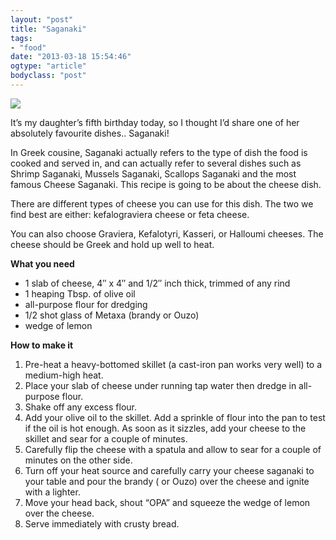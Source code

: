 ```yaml
---
layout: "post"
title: "Saganaki"
tags: 
- "food"
date: "2013-03-18 15:54:46"
ogtype: "article"
bodyclass: "post"
---
```


![](http://cdn.rogerstringer.com/wp-content/uploads/2013/03/20130318-074619.jpg)

It’s my daughter’s fifth birthday today, so I thought I’d share one of her absolutely favourite dishes.. Saganaki!

In Greek cousine, Saganaki actually refers to the type of dish the food is cooked and served in, and can actually refer to several dishes such as Shrimp Saganaki, Mussels Saganaki, Scallops Saganaki and the most famous Cheese Saganaki. This recipe is going to be about the cheese dish.

There are different types of cheese you can use for this dish. The two we find best are either: kefalograviera cheese or feta cheese.

You can also choose Graviera, Kefalotyri, Kasseri, or Halloumi cheeses. The cheese should be Greek and hold up well to heat.

**What you need**

- 1 slab of cheese, 4″ x 4″ and 1/2″ inch thick, trimmed of any rind
- 1 heaping Tbsp. of olive oil
- all-purpose flour for dredging
- 1/2 shot glass of Metaxa (brandy or Ouzo)
- wedge of lemon

**How to make it**

1. Pre-heat a heavy-bottomed skillet (a cast-iron pan works very well) to a medium-high heat.
2. Place your slab of cheese under running tap water then dredge in all-purpose flour.
3. Shake off any excess flour.
4. Add your olive oil to the skillet. Add a sprinkle of flour into the pan to test if the oil is hot enough. As soon as it sizzles, add your cheese to the skillet and sear for a couple of minutes.
5. Carefully flip the cheese with a spatula and allow to sear for a couple of minutes on the other side.
6. Turn off your heat source and carefully carry your cheese saganaki to your table and pour the brandy ( or Ouzo) over the cheese and ignite with a lighter.
7. Move your head back, shout “OPA” and squeeze the wedge of lemon over the cheese.
8. Serve immediately with crusty bread.